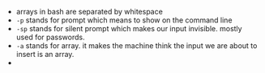 - arrays in bash are separated by whitespace
- `-p` stands for prompt which means to show on the command line
- `-sp` stands for silent prompt which makes our input invisible. mostly used for passwords.
- `-a` stands for array. it makes the machine think the input we are about to insert is an array.
- 